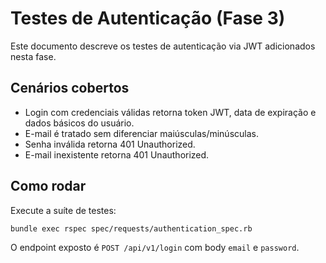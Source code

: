 # Testes de Autenticação (Fase 3)

Este documento descreve os testes de autenticação via JWT adicionados nesta fase.

## Cenários cobertos

- Login com credenciais válidas retorna token JWT, data de expiração e dados básicos do usuário.
- E-mail é tratado sem diferenciar maiúsculas/minúsculas.
- Senha inválida retorna 401 Unauthorized.
- E-mail inexistente retorna 401 Unauthorized.

## Como rodar

Execute a suíte de testes:

```bash
bundle exec rspec spec/requests/authentication_spec.rb
```

O endpoint exposto é `POST /api/v1/login` com body `email` e `password`.
